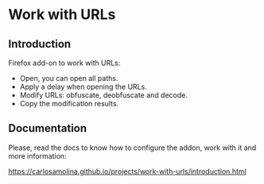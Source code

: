 # Work with URLs

## Introduction

Firefox add-on to work with URLs:

- Open, you can open all paths.
- Apply a delay when opening the URLs.
- Modify URLs: obfuscate, deobfuscate and decode.
- Copy the modification results.

## Documentation 

Please, read the docs to know how to configure the addon, work with it and more information:

<https://carlosamolina.github.io/projects/work-with-urls/introduction.html>

